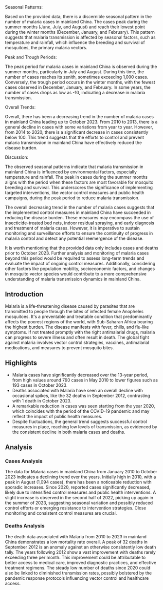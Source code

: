 Seasonal Patterns:

Based on the provided data, there is a discernible seasonal pattern in the number of malaria cases in mainland China. The cases peak during the summer months (June, July, and August) and reach their lowest point during the winter months (December, January, and February). This pattern suggests that malaria transmission is affected by seasonal factors, such as temperature and rainfall, which influence the breeding and survival of mosquitoes, the primary malaria vectors.

Peak and Trough Periods:

The peak period for malaria cases in mainland China is observed during the summer months, particularly in July and August. During this time, the number of cases reaches its zenith, sometimes exceeding 1,000 cases. Conversely, the trough period occurs in the winter months, with the fewest cases observed in December, January, and February. In some years, the number of cases drops as low as -10, indicating a decrease in malaria transmission.

Overall Trends:

Overall, there has been a decreasing trend in the number of malaria cases in mainland China leading up to October 2023. From 2010 to 2013, there is a general decline in cases with some variations from year to year. However, from 2014 to 2020, there is a significant decrease in cases consistently below 100. This trend suggests that the efforts to control and prevent malaria transmission in mainland China have effectively reduced the disease burden.

Discussion:

The observed seasonal patterns indicate that malaria transmission in mainland China is influenced by environmental factors, especially temperature and rainfall. The peak in cases during the summer months aligns with the period when these factors are most favorable for mosquito breeding and survival. This underscores the significance of implementing targeted interventions, like vector control measures and public health campaigns, during the peak period to reduce malaria transmission.

The overall decreasing trend in the number of malaria cases suggests that the implemented control measures in mainland China have succeeded in reducing the disease burden. These measures may encompass the use of insecticide-treated bed nets, indoor residual spraying, and early diagnosis and treatment of malaria cases. However, it is imperative to sustain monitoring and surveillance efforts to ensure the continuity of progress in malaria control and detect any potential reemergence of the disease.

It is worth mentioning that the provided data only includes cases and deaths prior to October 2023. Further analysis and monitoring of malaria cases beyond this period would be required to assess long-term trends and evaluate the impact of ongoing control measures. Additionally, considering other factors like population mobility, socioeconomic factors, and changes in mosquito vector species would contribute to a more comprehensive understanding of malaria transmission dynamics in mainland China.
## Introduction

Malaria is a life-threatening disease caused by parasites that are transmitted to people through the bites of infected female Anopheles mosquitoes. It's a preventable and treatable condition that predominantly affects the poorest regions of the world, with Sub-Saharan Africa bearing the highest burden. The disease manifests with fever, chills, and flu-like symptoms. If not treated promptly with the right antimalarial drugs, malaria can progress to severe illness and often result in death. The global fight against malaria involves vector control strategies, vaccines, antimalarial medications, and measures to prevent mosquito bites.

## Highlights

- Malaria cases have significantly decreased over the 13-year period, from high values around 790 cases in May 2010 to lower figures such as 193 cases in October 2023. <br/>
- Deaths associated with Malaria have seen an overall decline with occasional spikes, like the 32 deaths in September 2012, contrasting with 1 death in October 2023. <br/>
- A remarkable reduction in cases was seen starting from the year 2020, which coincides with the period of the COVID-19 pandemic and may reflect the impact of public health measures. <br/>
- Despite fluctuations, the general trend suggests successful control measures in place, reaching low levels of transmission, as evidenced by the consistent decline in both malaria cases and deaths. <br/>

## Analysis

### Cases Analysis
The data for Malaria cases in mainland China from January 2010 to October 2023 indicates a declining trend over the years. Initially high in 2010, with a peak in August (1,094 cases), there has been a noticeable reduction with sporadic increases. Since 2020, reported cases significantly decreased, likely due to intensified control measures and public health interventions. A slight increase is observed in the second half of 2022, picking up again in the summer of 2023, suggesting seasonal variation and possibly reduced control efforts or emerging resistance to intervention strategies. Close monitoring and consistent control measures are crucial.

### Deaths Analysis
The death data associated with Malaria from 2010 to 2023 in mainland China demonstrates a low mortality rate overall. A peak of 32 deaths in September 2012 is an anomaly against an otherwise consistently low death tally. The years following 2012 show a vast improvement with deaths rarely exceeding three per month. This improvement could be attributable to better access to medical care, improved diagnostic practices, and effective treatment regimens. The steady low number of deaths since 2020 could also be linked to diminished transmission rates, possibly bolstered by the pandemic response protocols influencing vector control and healthcare access.
